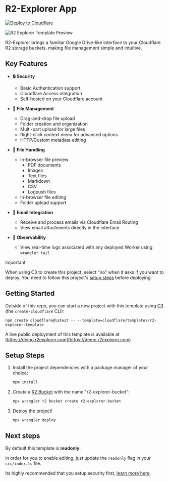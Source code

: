 # R2-Explorer App

[![Deploy to Cloudflare](https://deploy.workers.cloudflare.com/button)](https://deploy.workers.cloudflare.com/?url=https://github.com/cloudflare/templates/tree/main/r2-explorer-template)

![R2 Explorer Template Preview](https://imagedelivery.net/wSMYJvS3Xw-n339CbDyDIA/e3c4ab7e-43f2-49df-6317-437f4ae8ce00/public)

<!-- dash-content-start -->

R2-Explorer brings a familiar Google Drive-like interface to your Cloudflare R2 storage buckets, making file management simple and intuitive.

## Key Features

- **🔒 Security**
  - Basic Authentication support
  - Cloudflare Access integration
  - Self-hosted on your Cloudflare account

- **📁 File Management**
  - Drag-and-drop file upload
  - Folder creation and organization
  - Multi-part upload for large files
  - Right-click context menu for advanced options
  - HTTP/Custom metadata editing

- **👀 File Handling**
  - In-browser file preview
    - PDF documents
    - Images
    - Text files
    - Markdown
    - CSV
    - Logpush files
  - In-browser file editing
  - Folder upload support

- **📧 Email Integration**
  - Receive and process emails via Cloudflare Email Routing
  - View email attachments directly in the interface

- **🔎 Observability**
  - View real-time logs associated with any deployed Worker using ```wrangler tail```

<!-- dash-content-end -->

> [!IMPORTANT]
> When using C3 to create this project, select "no" when it asks if you want to deploy. You need to follow this project's [setup steps](https://github.com/cloudflare/templates/tree/main/r2-explorer-template#setup-steps) before deploying.

## Getting Started

Outside of this repo, you can start a new project with this template using [C3](https://developers.cloudflare.com/pages/get-started/c3/) (the `create-cloudflare` CLI):

```
npm create cloudflare@latest -- --template=cloudflare/templates/r2-explorer-template
```

A live public deployment of this template is available at [https://demo.r2explorer.com](https://demo.r2explorer.com)

## Setup Steps

1. Install the project dependencies with a package manager of your choice:
   ```bash
   npm install
   ```
2. Create a [R2 Bucket](https://developers.cloudflare.com/r2/get-started/) with the name "r2-explorer-bucket":
   ```bash
   npx wrangler r2 bucket create r2-explorer-bucket
   ```
3. Deploy the project!
   ```bash
   npx wrangler deploy
   ```

## Next steps

By default this template is **readonly**.

in order for you to enable editing, just update the `readonly` flag in your `src/index.ts` file.

Its highly recommended that you setup security first, [learn more here](https://r2explorer.com/getting-started/security/).
